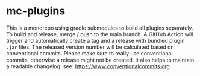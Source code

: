 # mc-plugins

This is a monorepo using gradle submodules to build all plugins separately.
To build and release, merge / push to the main branch.
A GitHub Action will trigger and automatically create a tag and a release with bundled plugin `.jar` files.
The released version number will be calculated based on conventional commits.
Please make sure to really use conventional commits, otherwise a release might not be created.
It also helps to maintain a readable changelog.
see: https://www.conventionalcommits.org
